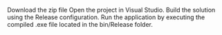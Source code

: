Download the zip file
Open the project in Visual Studio.
Build the solution using the Release configuration.
Run the application by executing the compiled .exe file located in the bin/Release folder.
